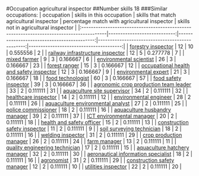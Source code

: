 #Occupation agricultural inspector
##Number skills 18
###Similar occupations:
| occupation                                                                              |   skills in this occupation |   skills that match agricultural inspector |   percentage match with agricultural inspector |   skills not in agricultural inspector |
|:----------------------------------------------------------------------------------------|----------------------------:|-------------------------------------------:|-----------------------------------------------:|---------------------------------------:|
| [forestry inspector](forestry_inspector.md)                                             |                          12 |                                         10 |                                       0.555556 |                                      2 |
| [railway infrastructure inspector](railway_infrastructure_inspector.md)                 |                          12 |                                          5 |                                       0.277778 |                                      7 |
| [mixed farmer](mixed_farmer.md)                                                         |                           9 |                                          3 |                                       0.166667 |                                      6 |
| [environmental scientist](environmental_scientist.md)                                   |                          26 |                                          3 |                                       0.166667 |                                     23 |
| [forest ranger](forest_ranger.md)                                                       |                          15 |                                          3 |                                       0.166667 |                                     12 |
| [occupational health and safety inspector](occupational_health_and_safety_inspector.md) |                          12 |                                          3 |                                       0.166667 |                                      9 |
| [environmental expert](environmental_expert.md)                                         |                          21 |                                          3 |                                       0.166667 |                                     18 |
| [food technologist](food_technologist.md)                                               |                          60 |                                          3 |                                       0.166667 |                                     57 |
| [food safety inspector](food_safety_inspector.md)                                       |                          39 |                                          3 |                                       0.166667 |                                     36 |
| [agronomic crop production team leader](agronomic_crop_production_team_leader.md)       |                          33 |                                          2 |                                       0.111111 |                                     31 |
| [aquaculture site supervisor](aquaculture_site_supervisor.md)                           |                          34 |                                          2 |                                       0.111111 |                                     32 |
| [healthcare inspector](healthcare_inspector.md)                                         |                          14 |                                          2 |                                       0.111111 |                                     12 |
| [environmental engineer](environmental_engineer.md)                                     |                          28 |                                          2 |                                       0.111111 |                                     26 |
| [aquaculture environmental analyst](aquaculture_environmental_analyst.md)               |                          27 |                                          2 |                                       0.111111 |                                     25 |
| [police commissioner](police_commissioner.md)                                           |                          18 |                                          2 |                                       0.111111 |                                     16 |
| [aquaculture husbandry manager](aquaculture_husbandry_manager.md)                       |                          39 |                                          2 |                                       0.111111 |                                     37 |
| [ICT environmental manager](ICT_environmental_manager.md)                               |                          20 |                                          2 |                                       0.111111 |                                     18 |
| [health and safety officer](health_and_safety_officer.md)                               |                          15 |                                          2 |                                       0.111111 |                                     13 |
| [construction safety inspector](construction_safety_inspector.md)                       |                          11 |                                          2 |                                       0.111111 |                                      9 |
| [soil surveying technician](soil_surveying_technician.md)                               |                          18 |                                          2 |                                       0.111111 |                                     16 |
| [welding inspector](welding_inspector.md)                                               |                          31 |                                          2 |                                       0.111111 |                                     29 |
| [crop production manager](crop_production_manager.md)                                   |                          26 |                                          2 |                                       0.111111 |                                     24 |
| [farm manager](farm_manager.md)                                                         |                          13 |                                          2 |                                       0.111111 |                                     11 |
| [quality engineering technician](quality_engineering_technician.md)                     |                          17 |                                          2 |                                       0.111111 |                                     15 |
| [aquaculture hatchery manager](aquaculture_hatchery_manager.md)                         |                          32 |                                          2 |                                       0.111111 |                                     30 |
| [aeronautical information specialist](aeronautical_information_specialist.md)           |                          18 |                                          2 |                                       0.111111 |                                     16 |
| [agronomist](agronomist.md)                                                             |                          31 |                                          2 |                                       0.111111 |                                     29 |
| [construction safety manager](construction_safety_manager.md)                           |                          12 |                                          2 |                                       0.111111 |                                     10 |
| [utilities inspector](utilities_inspector.md)                                           |                          22 |                                          2 |                                       0.111111 |                                     20 |
